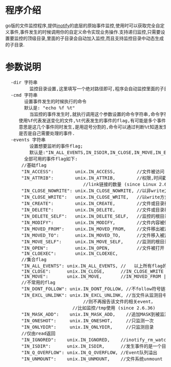 # 程序介绍
go版的文件监控程序,提供<a href="http://man7.org/linux/man-pages/man7/inotify.7.html#EXAMPLE">inotify</a>的底层的原始事件监控,使用时可以获取完全自定义事件,事件发生的时候调用你的自定义命令实现业务操作.支持递归监控,只需要设置要监控的顶级目录,里面的子目录会自动加入监控,而且支持监控目录中动态生成的子目录.  
# 参数说明
<pre>
  -dir 字符串  
    	 监控目录设置,这里填写一个绝对路径即可,程序会自动监控里面的子目录 (default "/tmp")  
  -cmd 字符串  
       设置事件发生的时候执行的命令   
       默认是: "echo %f %t"  
    	 当监控的事件发生时,就执行调用这个参数设置的命令字符串,命令字符串里面可以
	 使用%f代表发送变化的文件,%t代表发生的事件的flag,有可能是多个事件flag,
	 意思是这几个事件同时发生,是用逗号分割的,命令可以通过判断%t知道发生的事件
	 是否是自己需要处理的事件.  
  -events 字符串  
    	 设置想要监听的事件flag;  
	     默认是:"IN_ALL_EVENTS,IN_ISDIR,IN_CLOSE,IN_MOVE,IN_EXCL_UNLINK"  
       全部可用的事件flag如下:  
      //基础flag  
      "IN_ACCESS":        unix.IN_ACCESS,        //文件被访问  
      "IN_ATTRIB":        unix.IN_ATTRIB,        //权限,时间戳,UID,GID,其他属性等等,
      						 //link链接的数量 (since Linux 2.6.25)   
      "IN_CLOSE_NOWRITE": unix.IN_CLOSE_NOWRITE, //以非write方式打开文件并关闭  
      "IN_CLOSE_WRITE":   unix.IN_CLOSE_WRITE,   //以write方式打开文件并关闭  
      "IN_CREATE":        unix.IN_CREATE,        //文件或目录被创建  
      "IN_DELETE":        unix.IN_DELETE,        //文件或目录被删除  
      "IN_DELETE_SELF":   unix.IN_DELETE_SELF,   //监控的根目录或文件本身被删除  
      "IN_MODIFY":        unix.IN_MODIFY,        //文件内容被修改  
      "IN_MOVED_FROM":    unix.IN_MOVED_FROM,    //文件移出被监测的目录  
      "IN_MOVED_TO":      unix.IN_MOVED_TO,      //文件移入被监测的目录  
      "IN_MOVE_SELF":     unix.IN_MOVE_SELF,     //监测的根目录或文件本身移动  
      "IN_OPEN":          unix.IN_OPEN,          //文件被打开  
      "IN_CLOEXEC":       unix.IN_CLOEXEC,  
      //集合flag  
      "IN_ALL_EVENTS": unix.IN_ALL_EVENTS, //	以上所有flag的集合"  
      "IN_CLOSE":      unix.IN_CLOSE,      //IN_CLOSE_WRITE | IN_CLOSE_NOWRITE  
      "IN_MOVE":       unix.IN_MOVE,       //IN_MOVED_FROM | IN_MOVED_TO  
      //不常用的flag  
      "IN_DONT_FOLLOW": unix.IN_DONT_FOLLOW, //不follow符号链接 (since 2.6.15)  
      "IN_EXCL_UNLINK": unix.IN_EXCL_UNLINK, //当文件从监测目中unlink后，
      					     //则不再报告该文件的相关event，
					     //比如监控/tmp使用 (since 2.6.36)  
      "IN_MASK_ADD":    unix.IN_MASK_ADD,    //追加MASK到被监测的pathname    
      "IN_ONESHOT":     unix.IN_ONESHOT,     //只监测一次  
      "IN_ONLYDIR":     unix.IN_ONLYDIR,     //只监测目录  
      //仅由read返回  
      "IN_IGNORED":    unix.IN_IGNORED,    //inotify_rm_watch，文件被删除或者文件系统被umount  
      "IN_ISDIR":      unix.IN_ISDIR,      //发生事件的是一个目录  
      "IN_Q_OVERFLOW": unix.IN_Q_OVERFLOW, //Event队列溢出  
      "IN_UNMOUNT":    unix.IN_UNMOUNT,    //文件系统unmount
      </pre>
